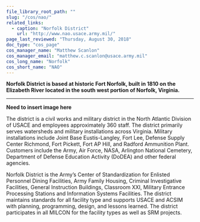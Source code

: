 ```yaml
---
file_library_root_path: ""
slug: "/cos/nao/"
related_links:
  - caption: "Norfolk District"
    url: "http://www.nao.usace.army.mil/"
page_last_reviewed: "Thursday, August 30, 2018"
doc_type: "cos_page"
cos_manager_name: "Matthew Scanlon"
cos_manager_email: "matthew.c.scanlon@usace.army.mil"
cos_long_name: "Norfolk"
cos_short_name: "NAO"
---
```


**Norfolk District is based at historic Fort Norfolk, built in 1810 on the Elizabeth River located in the south west portion of Norfolk, Virginia.**

---

**Need to insert image here**

The district is a civil works and military district in the North Atlantic Division of USACE and employees approximately 360 staff. The district primarily serves watersheds and military installations across Virginia. Military installations include Joint Base Eustis-Langley, Fort Lee, Defense Supply Center Richmond, Fort Pickett, Fort AP Hill, and Radford Ammunition Plant. Customers include the Army, Air Force, NASA, Arlington National Cemetery, Department of Defense Education Activity (DoDEA) and other federal agencies.

Norfolk District is the Army’s Center of Standardization for Enlisted Personnel Dining Facilities, Army Family Housing, Criminal Investigative Facilities, General Instruction Buildings, Classroom XXI, Military Entrance Processing Stations and Information Systems Facilities. The district maintains standards for all facility type and supports USACE and ACSIM with planning, programming, design, and lessons learned. The district participates in all MILCON for the facility types as well as SRM projects.

